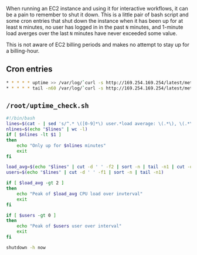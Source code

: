 When running an EC2 instance and using it for interactive workflows, it can be a pain to remember to shut it down. This is a little pair of bash script and some cron entries that shut down the instance when it has been up for at least `N` minutes, no user has logged in in the past `N` minutes, and 1-minute load averges over the last `N` minutes have never exceeded some value.

This is not aware of EC2 billing periods and makes no attempt to stay up for a billing-hour.

## Cron entries
```bash
* * * * * uptime >> /var/log/`curl -s http://169.254.169.254/latest/meta-data/public-ipv4`-uptime.log
* * * * * tail -n60 /var/log/`curl -s http://169.254.169.254/latest/meta-data/public-ipv4`-uptime.log | bash /root/uptime_check.sh 60
```

## `/root/uptime_check.sh`
```bash
#!/bin/bash
lines=$(cat - | sed 's/^.* \([0-9]*\) user.*load average: \(.*\), \(.*\), \(.*\)$/\1 \2 \3 \4/')
nlines=$(echo "$lines" | wc -l)
if [ $nlines -lt $1 ]
then
    echo "Only up for $nlines minutes"
    exit
fi

load_avg=$(echo "$lines" | cut -d ' ' -f2 | sort -n | tail -n1 | cut -d'.' -f1)
users=$(echo "$lines" | cut -d ' ' -f1 | sort -n | tail -n1)

if [ $load_avg -gt 2 ]
then
    echo "Peak of $load_avg CPU load over invterval"
    exit
fi

if [ $users -gt 0 ]
then
    echo "Peak of $users user over interval"
    exit
fi

shutdown -h now
```
